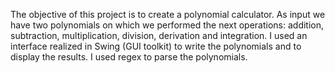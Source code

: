 The objective of this project is to create a polynomial calculator. As input we have two polynomials on which we performed the next operations: addition, subtraction, multiplication, division, derivation and integration. I used an interface realized in Swing (GUI toolkit) to write the polynomials and to display the results. I used regex to parse the polynomials.
